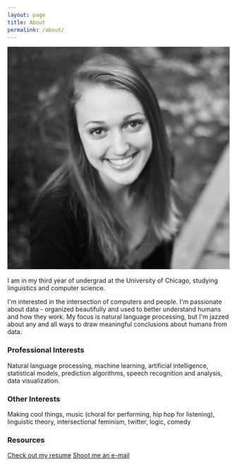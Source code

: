 ```yaml
---
layout: page
title: About
permalink: /about/
---
```

![Alt text](/images/photo.jpg)

I am in my third year of undergrad at the University of Chicago, studying linguistics and computer science.    
    
I'm interested in the intersection of computers and people.  I'm passionate about data - organized beautifully and used to better understand humans and how they work.  My focus is natural language processing, but I'm jazzed about any and all ways to draw meaningful conclusions about humans from data.   


### Professional Interests

Natural language processing, machine learning, artificial intelligence, statistical models, prediction algorithms, speech recognition and analysis, data visualization.

### Other Interests

Making cool things, music (choral for performing, hip hop for listening), linguistic theory, intersectional feminism, twitter, logic, comedy

### Resources

[Check out my resume](/images/Resume123114.pdf) [Shoot me an e-mail](mailto:meg.rose.barnes@gmail.com)
